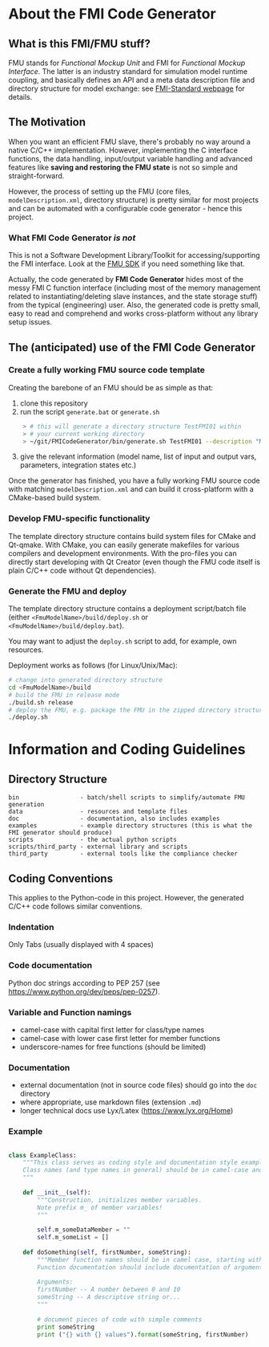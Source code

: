 # About the FMI Code Generator

## What is this FMI/FMU stuff?

FMU stands for _Functional Mockup Unit_ and FMI for _Functional Mockup Interface_. The latter is an industry standard
for simulation model runtime coupling, and basically defines an API and a meta data description file and directory structure for model exchange: see [FMI-Standard webpage](https://fmi-standard.org) for details.

## The Motivation

When you want an efficient FMU slave, there's probably no way around a native C/C++ implementation. However, implementing the C interface functions, the data handling, input/output variable handling and advanced features like **saving and restoring the FMU state** is not so simple and straight-forward.

However, the process of setting up the FMU (core files, `modelDescription.xml`, directory structure) is pretty similar for most projects and can be automated with a configurable code generator - hence this project.

### What FMI Code Generator *is not*

This is not a Software Development Library/Toolkit for accessing/supporting the FMI interface. Look at  the [FMU SDK](https://www.qtronic.de/de/fmusdk.html) if you need something like that. 

Actually, the code generated by **FMI Code Generator** hides most of the messy FMI C function interface (including most of the memory management related to instantiating/deleting slave instances, and the state storage stuff) from the typical (engineering) user. Also, the generated code is pretty small, easy to read and comprehend and works cross-platform without any library setup issues.

## The (anticipated) use of the FMI Code Generator

### Create a fully working FMU source code template

Creating the barebone of an FMU should be as simple as that:

1. clone this repository
2. run the script `generate.bat` or `generate.sh`

```bash
    > # this will generate a directory structure TestFMI01 within 
    > # your current working directory
    > ~/git/FMICodeGenerator/bin/generate.sh TestFMI01 --description "My First Test"
```

3. give the relevant information (model name, list of input and output vars, parameters, integration states etc.)

Once the generator has finished, you have a fully working FMU source code with matching `modelDescription.xml` and can build it cross-platform with a CMake-based build system.

### Develop FMU-specific functionality

The template directory structure contains build system files for CMake and Qt-qmake. With CMake, you can easily generate makefiles for various compilers and development environments. With the pro-files you can directly start developing with Qt Creator (even though the FMU code itself is plain C/C++ code without Qt dependencies).

### Generate the FMU and deploy

The template directory structure contains a deployment script/batch file (either `<FmuModelName>/build/deploy.sh` or `<FmuModelName>/build/deploy.bat`).

You may want to adjust the `deploy.sh` script to add, for example, own resources.

Deployment works as follows (for Linux/Unix/Mac):

```bash
# change into generated directory structure
cd <FmuModelName>/build
# build the FMU in release mode
./build.sh release
# deploy the FMU, e.g. package the FMU in the zipped directory structure
./deploy.sh
```

# Information and Coding Guidelines

## Directory Structure

    bin                 - batch/shell scripts to simplify/automate FMU generation
    data                - resources and template files
    doc                 - documentation, also includes examples
    examples            - example directory structures (this is what the FMI generator should produce)
    scripts             - the actual python scripts
    scripts/third_party - external library and scripts
    third_party         - external tools like the compliance checker

## Coding Conventions

This applies to the Python-code in this project. However, the generated C/C++ code follows similar conventions.

### Indentation

Only Tabs (usually displayed with 4 spaces)

### Code documentation

Python doc strings according to PEP 257 (see https://www.python.org/dev/peps/pep-0257).

### Variable and Function namings

- camel-case with capital first letter for class/type names
- camel-case with lower case first letter for member functions
- underscore-names for free functions (should be limited)

### Documentation

- external documentation (not in source code files) should go into the `doc` directory
- where appropriate, use markdown files  (extension `.md`)
- longer technical docs use Lyx/Latex (https://www.lyx.org/Home)

### Example

```python

class ExampleClass:
    """This class serves as coding style and documentation style example.
    Class names (and type names in general) should be in camel-case and start with a capital letter.
    """
    
    def __init__(self):
        """Construction, initializes member variables.
        Note prefix m_ of member variables!
        """
        
        self.m_someDataMember = ""
        self.m_someList = []
        
    def doSomething(self, firstNumber, someString):
        """Member function names should be in camel case, starting with a lower-case letter.
        Function documentation should include documentation of arguments.
        
        Arguments:
        firstNumber -- A number between 0 and 10
        someString -- A descriptive string or...
        """
        
        # document pieces of code with simple comments
        print someString
        print ("{} with {} values").format(someString, firstNumber)
```
   
